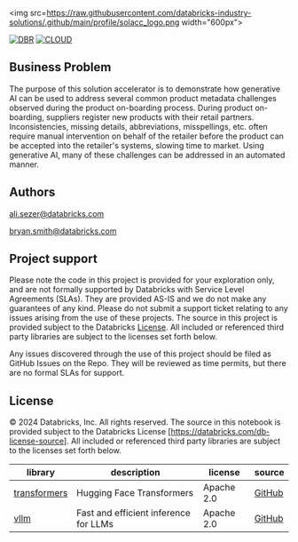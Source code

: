 <img src=<https://raw.githubusercontent.com/databricks-industry-solutions/.github/main/profile/solacc_logo.png> width="600px">

[![DBR](https://img.shields.io/badge/DBR-CHANGE_ME-red?logo=databricks&style=for-the-badge)](https://docs.databricks.com/release-notes/runtime/CHANGE_ME.html)
[![CLOUD](https://img.shields.io/badge/CLOUD-CHANGE_ME-blue?logo=googlecloud&style=for-the-badge)](https://databricks.com/try-databricks)

## Business Problem

The purpose of this solution accelerator is to demonstrate how generative AI can be used to address several common product metadata challenges observed during the product on-boarding process.  During product on-boarding, suppliers register new products with their retail partners.  Inconsistencies, missing details, abbreviations, misspellings, etc. often require manual intervention on behalf of the retailer before the product can be accepted into the retailer's systems, slowing time to market. Using generative AI, many of these challenges can be addressed in an automated manner.

## Authors

<ali.sezer@databricks.com>

<bryan.smith@databricks.com>

## Project support

Please note the code in this project is provided for your exploration only, and are not formally supported by Databricks with Service Level Agreements (SLAs). They are provided AS-IS and we do not make any guarantees of any kind. Please do not submit a support ticket relating to any issues arising from the use of these projects. The source in this project is provided subject to the Databricks [License](./LICENSE.md). All included or referenced third party libraries are subject to the licenses set forth below.

Any issues discovered through the use of this project should be filed as GitHub Issues on the Repo. They will be reviewed as time permits, but there are no formal SLAs for support.

## License

&copy; 2024 Databricks, Inc. All rights reserved. The source in this notebook is provided subject to the Databricks License [https://databricks.com/db-license-source].  All included or referenced third party libraries are subject to the licenses set forth below.

| library                                | description             | license    | source                                              |
|----------------------------------------|-------------------------|------------|-----------------------------------------------------|
| [transformers](https://huggingface.co/docs/transformers/en/index) | Hugging Face Transformers | Apache 2.0 | [GitHub](https://github.com/huggingface/transformers) |
| [vllm](https://docs.vllm.ai/en/latest/) | Fast and efficient inference for LLMs | Apache 2.0 | [GitHub](https://github.com/vllm-project/vllm) |
